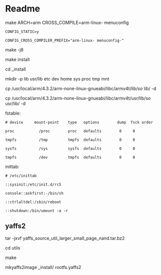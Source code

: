 
# Readme

make ARCH=arm CROSS_COMPILE=arm-linux- menuconfig

    CONFIG_STATIC=y

    CONFIG_CROSS_COMPILER_PREFIX="arm-linux- menuconfig-"

make -j8

make install


cd _install

mkdir -p lib usr/lib etc dev home sys proc tmp mnt

cp /usr/local/arm/4.3.2/arm-none-linux-gnueabi/libc/armv4t/lib/*so*  lib/ -d

cp /usr/local/arm/4.3.2/arm-none-linux-gnueabi/libc/armv4t/usr/lib/*so*  usr/lib/ -d

fstable:

    # device     mount-point    type   options        dump  fsck order

    proc           /proc        proc   defaults        0     0

    tmpfs          /tmp         tmpfs  defaults        0     0

    sysfs          /sys         sysfs  defaults        0     0

    tmpfs          /dev         tmpfs  defaults        0     0

inittab:

    # /etc/inittab

    ::sysinit:/etc/init.d/rcS

    console::askfirst:-/bin/sh

    ::ctrlaltdel:/sbin/reboot

    ::shutdown:/bin/umount -a -r



## yaffs2 

tar -jxvf yaffs_source_util_larger_small_page_nand.tar.bz2

cd utils

make

mkyaffs2image _install/   rootfs.yaffs2
